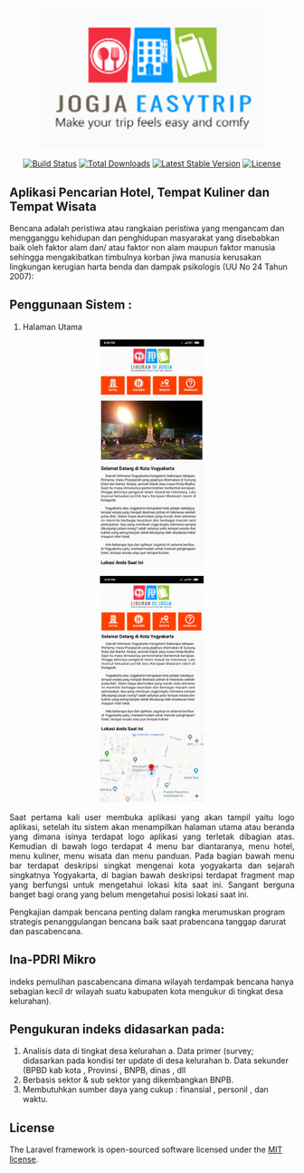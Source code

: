<!-- <p align="center"><a href="https://laravel.com" target="_blank"><img src="https://raw.githubusercontent.com/laravel/art/master/logo-lockup/5%20SVG/2%20CMYK/1%20Full%20Color/laravel-logolockup-cmyk-red.svg" width="400"></a></p> -->
<p align="center"><a href="https://laravel.com" target="_blank"><img src="Website/uploaded/logo/logo-app.png" width="400"></a></p>

<p align="center">
<a href="https://travis-ci.org/laravel/framework"><img src="https://travis-ci.org/laravel/framework.svg" alt="Build Status"></a>
<a href="https://packagist.org/packages/laravel/framework"><img src="https://img.shields.io/packagist/dt/laravel/framework" alt="Total Downloads"></a>
<a href="https://packagist.org/packages/laravel/framework"><img src="https://img.shields.io/packagist/v/laravel/framework" alt="Latest Stable Version"></a>
<a href="https://packagist.org/packages/laravel/framework"><img src="https://img.shields.io/packagist/l/laravel/framework" alt="License"></a>
</p>

## Aplikasi Pencarian Hotel, Tempat Kuliner dan Tempat Wisata 

Bencana adalah peristiwa atau rangkaian peristiwa yang mengancam dan mengganggu kehidupan dan penghidupan masyarakat yang disebabkan baik oleh faktor alam dan/ atau faktor non alam maupun faktor manusia sehingga mengakibatkan timbulnya korban jiwa manusia kerusakan lingkungan kerugian harta benda dan dampak psikologis (UU No 24 Tahun 2007):

## Penggunaan Sistem : 
1.	Halaman Utama

<div class="row">
    <div class="col-md-6">
        <p align="center"><img src="Website/assets/img/portofolio/app/home.png" alt="" height="400"></p>
    </div>
    <div class="col-md-6">
        <p align="center"><img src="Website/assets/img/portofolio/app/home2.png" alt="" height="400"></p>
    </div>
    <div class="col-md-12">
        <p align="justify">Saat pertama kali user membuka aplikasi yang akan tampil yaitu logo aplikasi, setelah itu sistem akan menampilkan halaman utama atau beranda yang dimana isinya terdapat logo aplikasi yang terletak dibagian atas. Kemudian di bawah logo terdapat 4 menu bar diantaranya, menu hotel, menu kuliner, menu wisata dan menu panduan. Pada bagian bawah menu bar terdapat deskripsi singkat mengenai kota yogyakarta dan sejarah singkatnya Yogyakarta, di bagian bawah deskripsi terdapat fragment map yang berfungsi untuk mengetahui lokasi kita saat ini. Sangant berguna banget bagi orang yang belum mengetahui posisi lokasi saat ini.</p>
    </div>
</div>

Pengkajian dampak bencana penting dalam rangka merumuskan program strategis penanggulangan bencana baik saat prabencana tanggap darurat dan pascabencana.

## Ina-PDRI Mikro

indeks pemulihan pascabencana dimana wilayah terdampak bencana hanya sebagian kecil dr wilayah suatu kabupaten kota mengukur di tingkat desa kelurahan).

## Pengukuran indeks didasarkan pada:

1.	Analisis data di tingkat desa kelurahan
    a.	Data primer (survey; didasarkan pada kondisi ter update di desa kelurahan
    b.	Data sekunder (BPBD kab kota , Provinsi , BNPB, dinas , dll
2.	Berbasis sektor & sub sektor yang dikembangkan BNPB.
3.	Membutuhkan sumber daya yang cukup : finansial , personil , dan waktu.

## License

The Laravel framework is open-sourced software licensed under the [MIT license](https://opensource.org/licenses/MIT).